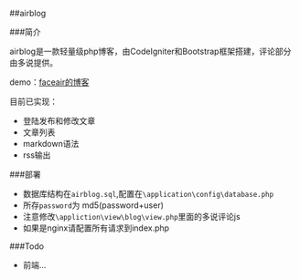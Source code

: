 ##airblog

###简介

airblog是一款轻量级php博客，由CodeIgniter和Bootstrap框架搭建，评论部分由多说提供。

demo：[faceair的博客](http://blog.faceair.net)

目前已实现：

* 登陆发布和修改文章
* 文章列表
* markdown语法
* rss输出

###部署

* 数据库结构在`airblog.sql`,配置在`\application\config\database.php`
* 所存`password`为 md5(password+user)
* 注意修改`\appliction\view\blog\view.php`里面的多说评论js
* 如果是nginx请配置所有请求到index.php


###Todo

* 前端...
